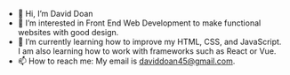 - 👋 Hi, I’m David Doan
- 👀 I’m interested in Front End Web Development to make functional websites with good design.
- 🌱 I’m currently learning how to improve my HTML, CSS, and JavaScript. I am also learning how to work with frameworks such as React or Vue.
- 📫 How to reach me: My email is daviddoan45@gmail.com.
